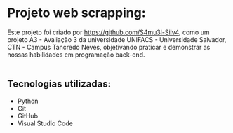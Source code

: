 # Projeto web scrapping:

  Este projeto foi criado por https://github.com/S4mu3l-Silv4, como um projeto A3 - Avaliação 3 da universidade UNIFACS - Universidade Salvador, CTN - Campus Tancredo Neves, objetivando praticar e demonstrar as nossas habilidades em programação back-end.
  <br>
  <br>
## Tecnologias utilizadas:

  - Python
  - Git
  - GitHub
  - Visual Studio Code
